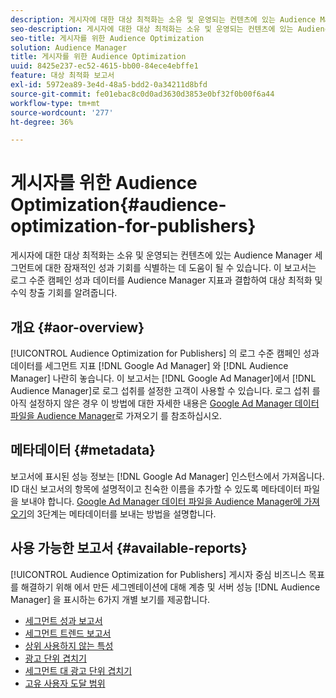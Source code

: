 ```yaml
---
description: 게시자에 대한 대상 최적화는 소유 및 운영되는 컨텐츠에 있는 Audience Manager 세그먼트에 대한 잠재적인 성과 기회를 식별하는 데 도움이 될 수 있습니다. 이 보고서는 로그 수준 캠페인 성과 데이터를 Audience Manager 지표과 결합하여 대상 최적화 및 수익 창출 기회를 알려줍니다.
seo-description: 게시자에 대한 대상 최적화는 소유 및 운영되는 컨텐츠에 있는 Audience Manager 세그먼트에 대한 잠재적인 성과 기회를 식별하는 데 도움이 될 수 있습니다. 이 보고서는 로그 수준 캠페인 성과 데이터를 Audience Manager 지표과 결합하여 대상 최적화 및 수익 창출 기회를 알려줍니다.
seo-title: 게시자를 위한 Audience Optimization
solution: Audience Manager
title: 게시자를 위한 Audience Optimization
uuid: 8425e237-ec52-4615-bb00-84ece4ebffe1
feature: 대상 최적화 보고서
exl-id: 5972ea89-3e4d-48a5-bdd2-0a34211d8bfd
source-git-commit: fe01ebac8c0d0ad3630d3853e0bf32f0b00f6a44
workflow-type: tm+mt
source-wordcount: '277'
ht-degree: 36%

---
```


# 게시자를 위한 Audience Optimization{#audience-optimization-for-publishers}

게시자에 대한 대상 최적화는 소유 및 운영되는 컨텐츠에 있는 Audience Manager 세그먼트에 대한 잠재적인 성과 기회를 식별하는 데 도움이 될 수 있습니다. 이 보고서는 로그 수준 캠페인 성과 데이터를 Audience Manager 지표과 결합하여 대상 최적화 및 수익 창출 기회를 알려줍니다.

## 개요 {#aor-overview}

[!UICONTROL Audience Optimization for Publishers] 의 로그 수준 캠페인 성과 데이터를 세그먼트 지표 [!DNL Google Ad Manager] 와  [!DNL Audience Manager] 나란히 놓습니다. 이 보고서는 [!DNL Google Ad Manager]에서 [!DNL Audience Manager]로 로그 섭취를 설정한 고객이 사용할 수 있습니다. 로그 섭취 를 아직 설정하지 않은 경우 이 방법에 대한 자세한 내용은 [Google Ad Manager 데이터 파일을 Audience Manager](import-dfp.md)로 가져오기 를 참조하십시오.

## 메타데이터 {#metadata}

보고서에 표시된 성능 정보는 [!DNL Google Ad Manager] 인스턴스에서 가져옵니다. ID 대신 보고서의 항목에 설명적이고 친숙한 이름을 추가할 수 있도록 메타데이터 파일을 보내야 합니다. [Google Ad Manager 데이터 파일을 Audience Manager에 가져오기](../../../reporting/audience-optimization-reports/aor-publishers/import-dfp.md)의 3단계는 메타데이터를 보내는 방법을 설명합니다.

## 사용 가능한 보고서 {#available-reports}

[!UICONTROL Audience Optimization for Publishers] 게시자 중심 비즈니스 목표를 해결하기 위해 에서 만든 세그멘테이션에 대해 계층 및 서버 성능 [!DNL Audience Manager] 을 표시하는 6가지 개별 보기를 제공합니다.

+ [세그먼트 성과 보고서](publisher-segment-performance.md)
+ [세그먼트 트렌드 보고서](publisher-segment-trends.md)
+ [상위 사용하지 않는 특성](publisher-top-unused-traits.md)
+ [광고 단위 겹치기](publisher-ad-unit-overlap.md)
+ [세그먼트 대 광고 단위 겹치기](publisher-segment-ad-unit-overlap.md)
+ [고유 사용자 도달 범위](publisher-unique-reach.md)
